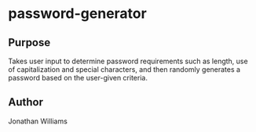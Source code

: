 # password-generator

## Purpose
Takes user input to determine password requirements such as length, use of capitalization
and special characters, and then randomly generates a password based on the user-given
criteria.

## Author
Jonathan Williams